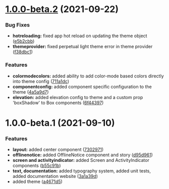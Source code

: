 # [1.0.0-beta.2](https://github.com/agrawal-rohit/pearl-ui/compare/v1.0.0-beta.1...v1.0.0-beta.2) (2021-09-22)


### Bug Fixes

* **hotreloading:** fixed app hot reload on updating the theme object ([e5b2cbb](https://github.com/agrawal-rohit/pearl-ui/commit/e5b2cbb551db459ea82acd56e0502cb7a5d014c7))
* **themeprovider:** fixed perpetual light theme error in theme provider ([f38dbc1](https://github.com/agrawal-rohit/pearl-ui/commit/f38dbc12054701a43f25932141ddcc15ce4a643f))


### Features

* **colormodecolors:** added ability to add color-mode based colors directly into theme config ([711a1dc](https://github.com/agrawal-rohit/pearl-ui/commit/711a1dc7ea1a4df4106378581918cc01696c0869))
* **componentconfig:** added component specific configuration to the theme ([4a5a9d7](https://github.com/agrawal-rohit/pearl-ui/commit/4a5a9d704d10df992a9d9f3128e27e610c096157))
* **elevation:** added elevation config to theme and a custom prop 'boxShadow' to Box components ([6f44397](https://github.com/agrawal-rohit/pearl-ui/commit/6f4439774db4eb991e5c22aa069e55eec8d49029))

# 1.0.0-beta.1 (2021-09-10)


### Features

* **layout:** added center component ([7302971](https://github.com/agrawal-rohit/pearl-ui/commit/73029718cdd7f22dd461b0849426e415b5629899))
* **offlinenotice:** added OfflineNotice component and story ([d95d961](https://github.com/agrawal-rohit/pearl-ui/commit/d95d961f432674dc51993f759c1221832495a6ab))
* **screen and activityindicator:** added Screen and ActivityIndicator components ([b55c91b](https://github.com/agrawal-rohit/pearl-ui/commit/b55c91b3314c8ba60637207f150204c03873a4df))
* **text, documentation:** added typography system, added unit tests, added documentation website ([3a1a39d](https://github.com/agrawal-rohit/pearl-ui/commit/3a1a39d7ea55be20a33b5b1b1c528aabfb50c8d8))
* added theme ([a4671d5](https://github.com/agrawal-rohit/pearl-ui/commit/a4671d53a8310f8a3212863845b9b6abbc6dd8d1))
